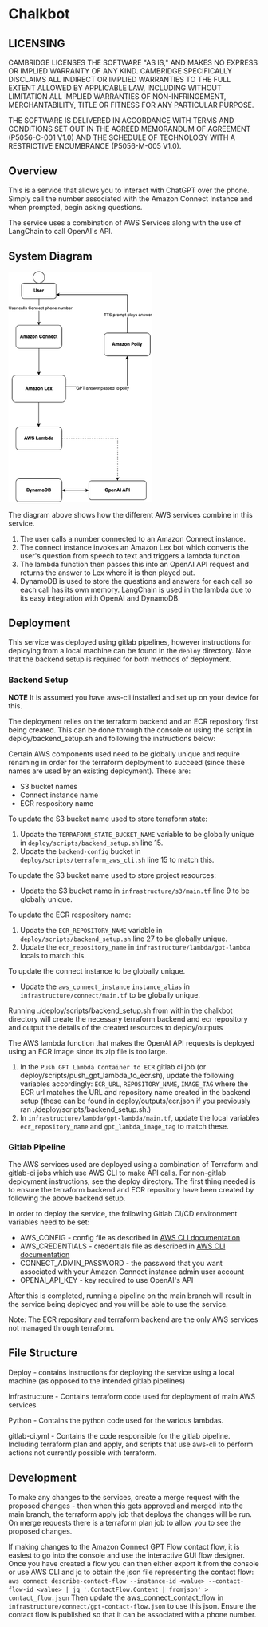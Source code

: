 # Chalkbot

## LICENSING

CAMBRIDGE LICENSES THE SOFTWARE "AS IS," AND MAKES NO EXPRESS OR IMPLIED WARRANTY OF ANY KIND. 
CAMBRIDGE SPECIFICALLY DISCLAIMS ALL INDIRECT OR IMPLIED WARRANTIES TO THE FULL EXTENT ALLOWED BY APPLICABLE LAW,
INCLUDING WITHOUT LIMITATION ALL IMPLIED WARRANTIES OF NON-INFRINGEMENT, MERCHANTABILITY, TITLE OR FITNESS FOR ANY PARTICULAR PURPOSE. 

THE SOFTWARE IS DELIVERED IN ACCORDANCE WITH TERMS AND CONDITIONS SET OUT IN THE AGREED MEMORANDUM OF AGREEMENT (P5056-C-001 V1.0)
AND THE SCHEDULE OF TECHNOLOGY WITH A RESTRICTIVE ENCUMBRANCE (P5056-M-005 V1.0). 


## Overview

This is a service that allows you to interact with ChatGPT over the phone.
Simply call the number associated with the Amazon Connect Instance and when prompted, begin asking questions.

The service uses a combination of AWS Services along with the use of LangChain to call OpenAI's API.

## System Diagram

![Chalkbot System Diagram](./Chalkbot%20AWS%20Architecture.png)

The diagram above shows how the different AWS services combine in this service.

1. The user calls a number connected to an Amazon Connect instance.
2. The connect instance invokes an Amazon Lex bot which converts the user's question from speech to text and triggers a lambda function
3. The lambda function then passes this into an OpenAI API request and returns the answer to Lex where it is then played out.
4. DynamoDB is used to store the questions and answers for each call so each call has its own memory. LangChain is used in the lambda 
    due to its easy integration with OpenAI and DynamoDB.

## Deployment

This service was deployed using gitlab pipelines, however instructions for deploying from a local machine can be found in the `deploy` directory. Note that the backend setup is required for both methods of deployment.

### Backend Setup

**NOTE** It is assumed you have aws-cli installed and set up on your device for this.

The deployment relies on the terraform backend and an ECR repository first being created. This can be done through the console or using the script in deploy/backend_setup.sh and following the instructions below:

Certain AWS components used need to be globally unique and require renaming in order for the terraform deployment to succeed (since these names are used by an existing deployment). These are:

* S3 bucket names 
* Connect instance name
* ECR respository name

To update the S3 bucket name used to store terraform state:

1. Update the `TERRAFORM_STATE_BUCKET_NAME` variable to be globally unique in `deploy/scripts/backend_setup.sh` line 15.
2. Update the `backend-config` bucket in `deploy/scripts/terraform_aws_cli.sh` line 15 to match this.

To update the S3 bucket name used to store project resources:
* Update the S3 bucket name in `infrastructure/s3/main.tf` line 9 to be globally unique.

To update the ECR respository name:
1. Update the `ECR_REPOSITORY_NAME` variable in `deploy/scripts/backend_setup.sh` line 27 to be globally unique.
2. Update the `ecr_repository_name` in `infrastructure/lambda/gpt-lambda` locals to match this.

To update the connect instance to be globally unique.
* Update the `aws_connect_instance` `instance_alias` in `infrastructure/connect/main.tf` to be globally unique.

Running ./deploy/scripts/backend_setup.sh from within the chalkbot directory will create the necessary terraform backend and ecr repository and output the details of the created resources to deploy/outputs

The AWS lambda function that makes the OpenAI API requests is deployed using an ECR image since its zip file is too large.
1. In the `Push GPT Lambda Container to ECR` gitlab ci job (or deploy/scripts/push_gpt_lambda_to_ecr.sh), update the following variables accordingly: `ECR_URL`, `REPOSITORY_NAME`, `IMAGE_TAG` where the ECR url matches the URL and repository name created in the backend setup 
(these can be found in deploy/outputs/ecr.json if you previously ran ./deploy/scripts/backend_setup.sh.)
2. In `infrastructure/lambda/gpt-lambda/main.tf`, update the local variables `ecr_repository_name` and `gpt_lambda_image_tag` to match these.


### Gitlab Pipeline

The AWS services used are deployed using a combination of Terraform and gitlab-ci jobs which use AWS CLI to make API calls. For non-gitlab deployment instructions, see the deploy directory. The first thing needed is to ensure the terraform backend and ECR repository have been created by following the above backend setup.

In order to deploy the service, the following Gitlab CI/CD environment variables need to be set:
* AWS_CONFIG - config file as described in [AWS CLI documentation](https://docs.aws.amazon.com/cli/latest/userguide/cli-configure-files.html)
* AWS_CREDENTIALS - credentials file as described in [AWS CLI documentation](https://docs.aws.amazon.com/cli/latest/userguide/cli-configure-files.html)
* CONNECT_ADMIN_PASSWORD - the password that you want associated with your Amazon Connect instance admin user account
* OPENAI_API_KEY - key required to use OpenAI's API

After this is completed, running a pipeline on the main branch will result in the service being deployed and you will be able to use the service.

Note: The ECR repository and terraform backend are the only AWS services not managed through terraform.

## File Structure

Deploy - contains instructions for deploying the service using a local machine (as opposed to the intended gitlab pipelines)

Infrastructure - Contains terraform code used for deployment of main AWS services

Python - Contains the python code used for the various lambdas.

gitlab-ci.yml - Contains the code responsible for the gitlab pipeline. Including terraform plan and apply, and scripts that use aws-cli to perform actions not currently possible with terraform.

## Development

To make any changes to the services, create a merge request with the proposed changes - then when this gets approved and merged into the main branch, the terraform apply job that deploys the changes will be run. On merge requests there is a terraform plan job to allow you to see the proposed changes.

If making changes to the Amazon Connect GPT Flow contact flow, it is easiest to go into the console and use the interactive GUI flow designer.
Once you have created a flow you can then either export it from the console or use AWS CLI and jq to obtain the json file representing the contact flow:
`aws connect describe-contact-flow --instance-id <value> --contact-flow-id <value> | jq '.ContactFlow.Content | fromjson' > contact_flow.json`
Then update the aws_connect_contact_flow in `infrastructure/connect/gpt-contact-flow.json` to use this json. 
Ensure the contact flow is published so that it can be associated with a phone number.
